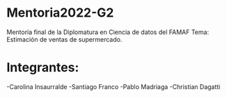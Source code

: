 # Mentoria2022-G2

Mentoría final de la Diplomatura en Ciencia de datos del FAMAF 
Tema: Estimación de ventas de supermercado.

# Integrantes:
-Carolina Insaurralde
-Santiago Franco
-Pablo Madriaga
-Christian Dagatti
